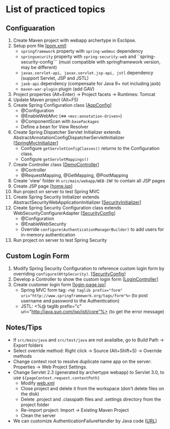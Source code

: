 # List of practiced topics

## Configuaration
1. Create Maven project with webapp archertype in Esclipse.
2. Setup pom file 
[[pom.xml]()]
   - ```springframework``` property with ```spring-webmvc``` dependency
   - ```springsecurity``` property with ```spring-security-web``` and ``spring-security-config``` (must compatible with springframework version, may be different)
   - ```javax.servlet-api, javax.servlet.jsp-api, jstl``` dependency (support Servlet, JSP and JSTL)
   - ```jaxb-api``` dependency (compensate for Java 9+ not including jaxb)
   - ```maven-war-plugin``` plugin (add GAV)
3. Project properties (Alt+Enter) -> Project facets -> Runtimes: Tomcat
4. Update Maven project (Alt+F5)
5. Create Spring Configuration class 
[[AppConfig]()]
   - @Configuration
   - @EnableWebMvc (<=> ```<mvc:annotation-driven>```)
   - @ComponentScan with *```basePackages```*
   - Define a bean for View Resolver
6. Create Spring Dispatcher Servlet Initializer extends AbstractAnnotationConfigDispatcherServletInitializer
[[SpringMvcInitializer]()]
   - Configure ```getServletConfigClasses()``` returns to the Configuration class.
   - Configure ```getServletMappings()```
7. Create Controller class 
[[DemoController]()]
   - @Controller
   - @RequestMapping, @GetMapping, @PostMapping
8. Create 'view' folder in ```src/main/webapp/WEB-INF``` to contain all JSP pages
9. Create JSP page 
[[home.jsp]()]
10. Run project on server to test Spring MVC
11. Create Spring Security Initializer extends AbstractSecurityWebApplicationInitializer 
[[SecurityInitializer]()]
12. Create Spring Security Configuration class extends WebSecurityConfigurerAdapter
[[SecurityConfig]()]
    - @Configuration
    - @EnableWebSecurity
    - Override ```configure(AuthenticationManagerBuilder)``` to add users for in-memory authentication
13. Run project on server to test Spring Security

## Custom Login Form
1. Modify Spring Security Configuration to reference custom login form by overriding ```configure(HttpSecurity)```.
[[SecurityConfig]()]
2. Develop a Controller to show the custom login form 
[[LoginController]()]
3. Create customer login form
[[login-page.jsp]()]
   - Spring MVC form tag: ```<%@ taglib prefix="form" uri="http://www.springframework.org/tags/form"%>``` (to post username and password to the Authentication) 
   - JSTL: <%@ taglib prefix="c" uri="http://java.sun.com/jsp/jstl/core"%> (to get the error message)

## Notes/Tips
- If ```src/main/java``` and ```src/test/java``` are not availalbe, go to Build Path -> Export folders
- Select override method: Right click -> Source (Alt+Shift+S) -> Override methods
- Change context root to resolve duplicate name app on the server: Properties -> Web Project Settings.
- Change Servlet 2.3 (generated by archertype webapp) to Servlet 3.0, to use ```${pageContext.request.contextPath}```
  - Modify [web.xml]()
  - Close project and delete it from the workspace (don't delete files on the disk)
  - Delete .project and .classpath files and .settings directory from the project folder
  - Re-import project: Import -> Existing Maven Project
  - Clean the server
- We can customize AuthenticationFailureHandler by Java code 
[[URL](https://www.baeldung.com/spring-security-custom-authentication-failure-handler)]












































